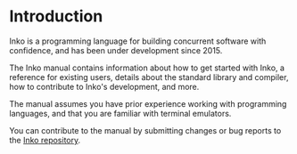 # Introduction

Inko is a programming language for building concurrent software with confidence,
and has been under development since 2015.

The Inko manual contains information about how to get started with Inko, a
reference for existing users, details about the standard library and compiler,
how to contribute to Inko's development, and more.

The manual assumes you have prior experience working with programming languages,
and that you are familiar with terminal emulators.

You can contribute to the manual by submitting changes or bug reports to the
[Inko repository](https://github.com/inko-lang/inko).
